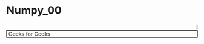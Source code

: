 # Numpy_00

<marquee> Lets Move this text.</marquee>
    <marquee direction="right" behavior="alternate"
             style="border:BLACK 2px SOLID">
        Geeks for Geeks
    </marquee>
